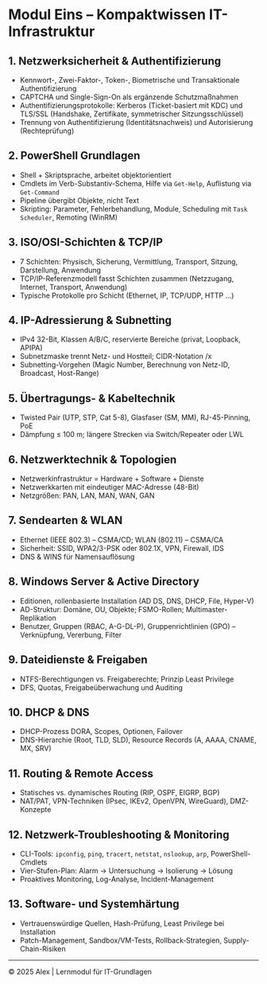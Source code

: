 # Modul Eins – Kompaktwissen IT-Infrastruktur

## 1. Netzwerksicherheit & Authentifizierung
* Kennwort-, Zwei-Faktor-, Token-, Biometrische und Transaktionale Authentifizierung
* CAPTCHA und Single-Sign-On als ergänzende Schutzmaßnahmen
* Authentifizierungs­protokolle: Kerberos (Ticket-basiert mit KDC) und TLS/SSL (Handshake, Zertifikate, symmetrischer Sitzungsschlüssel)
* Trennung von Authentifizierung (Identitätsnachweis) und Autorisierung (Rechteprüfung)

## 2. PowerShell Grundlagen
* Shell + Skriptsprache, arbeitet objektorientiert
* Cmdlets im Verb-Substantiv-Schema, Hilfe via `Get-Help`, Auflistung via `Get-Command`
* Pipeline übergibt Objekte, nicht Text
* Skripting: Parameter, Fehlerbehandlung, Module, Scheduling mit `Task Scheduler`, Remoting (WinRM)

## 3. ISO/OSI-Schichten & TCP/IP
* 7 Schichten: Physisch, Sicherung, Vermittlung, Transport, Sitzung, Darstellung, Anwendung
* TCP/IP-Referenzmodell fasst Schichten zusammen (Netzzugang, Internet, Transport, Anwendung)
* Typische Protokolle pro Schicht (Ethernet, IP, TCP/UDP, HTTP …)

## 4. IP-Adressierung & Subnetting
* IPv4 32-Bit, Klassen A/B/C, reservierte Bereiche (privat, Loopback, APIPA)
* Subnetzmaske trennt Netz- und Hostteil; CIDR-Notation /x
* Subnetting-Vorgehen (Magic Number, Berechnung von Netz-ID, Broadcast, Host-Range)

## 5. Übertragungs- & Kabeltechnik
* Twisted Pair (UTP, STP, Cat 5-8), Glasfaser (SM, MM), RJ-45-Pinning, PoE
* Dämpfung ≤ 100 m; längere Strecken via Switch/Repeater oder LWL

## 6. Netzwerktechnik & Topologien
* Netzwerkinfrastruktur = Hardware + Software + Dienste
* Netzwerkkarten mit eindeutiger MAC-Adresse (48-Bit)
* Netzgrößen: PAN, LAN, MAN, WAN, GAN

## 7. Sendearten & WLAN
* Ethernet (IEEE 802.3) – CSMA/CD; WLAN (802.11) – CSMA/CA
* Sicherheit: SSID, WPA2/3-PSK oder 802.1X, VPN, Firewall, IDS
* DNS & WINS für Namensauflösung

## 8. Windows Server & Active Directory
* Editionen, rollenbasierte Installation (AD DS, DNS, DHCP, File, Hyper-V)
* AD-Struktur: Domäne, OU, Objekte; FSMO-Rollen; Multimaster-Replikation
* Benutzer, Gruppen (RBAC, A-G-DL-P), Gruppenrichtlinien (GPO) – Verknüpfung, Vererbung, Filter

## 9. Dateidienste & Freigaben
* NTFS-Berechtigungen vs. Freigaberechte; Prinzip Least Privilege
* DFS, Quotas, Freigabeüberwachung und Auditing

## 10. DHCP & DNS
* DHCP-Prozess DORA, Scopes, Optionen, Failover
* DNS-Hierarchie (Root, TLD, SLD), Resource Records (A, AAAA, CNAME, MX, SRV)

## 11. Routing & Remote Access
* Statisches vs. dynamisches Routing (RIP, OSPF, EIGRP, BGP)
* NAT/PAT, VPN-Techniken (IPsec, IKEv2, OpenVPN, WireGuard), DMZ-Konzepte

## 12. Netzwerk-Troubleshooting & Monitoring
* CLI-Tools: `ipconfig`, `ping`, `tracert`, `netstat`, `nslookup`, `arp`, PowerShell-Cmdlets
* Vier-Stufen-Plan: Alarm → Untersuchung → Isolierung → Lösung
* Proaktives Monitoring, Log-Analyse, Incident-Management

## 13. Software- und System­härtung
* Vertrauenswürdige Quellen, Hash-Prüfung, Least Privilege bei Installation
* Patch-Management, Sandbox/VM-Tests, Rollback‐Strategien, Supply-Chain-Risiken

---
© 2025 Alex | Lernmodul für IT-Grundlagen